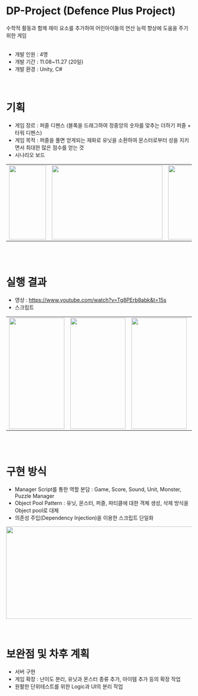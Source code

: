 # DP-Project (Defence Plus Project)
수학적 활동과 함께 재미 요소를 추가하여 어린아이들의 연산 능력 향상에 도움을 주기 위한 게임
<br/><br/>
- 개발 인원 : 4명
- 개발 기간 : 11.08~11.27 (20일)
- 개발 환경 : Unity, C#
<br/><br/><br/>

# 기획 
- 게임 장르 : 퍼즐 디펜스 (블록을 드래그하여 정중앙의 숫자를 맞추는 더하기 퍼즐 + 타워 디펜스)
- 게임 목적 : 퍼즐을 풀면 얻게되는 재화로 유닛을 소환하여 몬스터로부터 성을 지키면서 최대한 많은 점수를 얻는 것
- 시나리오 보드
<table>
  <tr>
<td><img src="https://user-images.githubusercontent.com/25303946/49354298-8e5a9b80-f705-11e8-93e8-5a4ea524972c.png" width="100" height="200"/></td>
<td><img src="https://user-images.githubusercontent.com/25303946/49354299-8e5a9b80-f705-11e8-853b-5e73cec2987a.png" width="300" height="200"/></td>
<td><img src="https://user-images.githubusercontent.com/25303946/49354302-8e5a9b80-f705-11e8-9327-ed747c37e0d1.png" width="250" height="200"/></td>
<td><img src="https://user-images.githubusercontent.com/25303946/49354303-8ef33200-f705-11e8-8937-d13055a66b60.png" width="100" height="200"/></td>
  </tr>
</table>
<br/><br/>

# 실행 결과
- 영상 : https://www.youtube.com/watch?v=Tg8PErb8abk&t=15s
- 스크립트
<table>
  <tr>
<td><img src="https://user-images.githubusercontent.com/25303946/49354491-80594a80-f706-11e8-83f4-9c04e0b64bf9.png" width="150" height="300"/></td>
<td><img src="https://user-images.githubusercontent.com/25303946/49354501-89e2b280-f706-11e8-8047-69c6db5ccdb6.png" width="150" height="300"/></td>
<td><img src="https://user-images.githubusercontent.com/25303946/49354502-8bac7600-f706-11e8-9109-8542eda6ea8e.png" width="150" height="300"/></td>
<td><img src="https://user-images.githubusercontent.com/25303946/49354503-8fd89380-f706-11e8-9b95-0793c7491f5c.png" width="150" height="300"/></td>
<td><img src="https://user-images.githubusercontent.com/25303946/49354505-91a25700-f706-11e8-82c2-86485f8e200f.png" width="150" height="300"/></td>
  </tr>
</table>
<br/><br/>

# 구현 방식
- Manager Script를 통한 역할 분담 : Game, Score, Sound, Unit, Monster, Puzzle Manager
- Object Pool Pattern : 유닛, 몬스터, 퍼즐, 파티클에 대한 객체 생성, 삭제 방식을 Object pool로 대체
- 의존성 주입(Dependency Injection)을 이용한 스크립트 단일화
<td><img src="https://user-images.githubusercontent.com/25303946/49357406-86edbf00-f712-11e8-8ee2-e6fc20ab5b94.png" width="800" height="250"/></td>
<br/><br/><br/>

# 보완점 및 차후 계획
- 서버 구현
- 게임 확장 : 난이도 분리, 유닛과 몬스터 종류 추가, 아이템 추가 등의 확장 작업
- 원활한 단위테스트를 위한 Logic과 UI의 분리 작업

